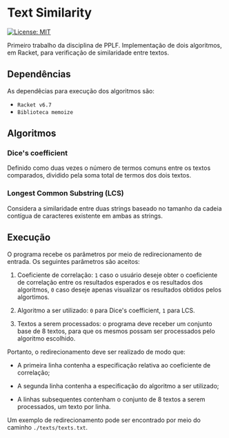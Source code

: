 # Text Similarity

[![License: MIT](https://img.shields.io/badge/License-MIT-yellow.svg)](https://opensource.org/licenses/MIT)

Primeiro trabalho da disciplina de PPLF. Implementação de dois algoritmos, em Racket, para verificação de similaridade entre textos.

## Dependências

As dependêcias para execução dos algoritmos são:

- `Racket v6.7`
- `Biblioteca memoize`

## Algoritmos

### Dice's coefficient

Definido como duas vezes o número de termos comuns entre os textos comparados, dividido pela soma total de termos dos dois textos.

### Longest Common Substring (LCS)

Considera a similaridade entre duas strings baseado no tamanho da cadeia contígua de caracteres existente em ambas as strings.

## Execução

O programa recebe os parâmetros por meio de redirecionamento de entrada. Os seguintes parâmetros são aceitos:

1. Coeficiente de correlação: `1` caso o usuário deseje obter o coeficiente de correlação entre os resultados esperados e os resultados dos algoritmos, `0` caso deseje apenas visualizar os resultados obtidos pelos algortimos.

2. Algoritmo a ser utilizado: `0` para Dice's coefficient, `1` para LCS.

3. Textos a serem processados: o programa deve receber um conjunto base de 8 textos, para que os mesmos possam ser processados pelo algoritmo escolhido.

Portanto, o redirecionamento deve ser realizado de modo que:

- A primeira linha contenha a especificação relativa ao coeficiente de correlação;

- A segunda linha contenha a especificação do algoritmo a ser utilizado;

- A linhas subsequentes contenham o conjunto de 8 textos a serem processados, um texto por linha.

Um exemplo de redirecionamento pode ser encontrado por meio do caminho `./texts/texts.txt`.
